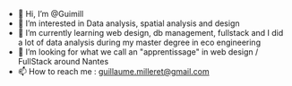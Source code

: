 - 👋 Hi, I’m @Guimill
- 👀 I’m interested in Data analysis, spatial analysis and design
- 🌱 I’m currently learning web design, db management, fullstack and I did a lot of data analysis during my master degree in eco engineering
- 💞️ I’m looking for what we call an "apprentissage" in web design / FullStack around Nantes
- 📫 How to reach me : guillaume.milleret@gmail.com
